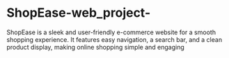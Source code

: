 # ShopEase-web_project-
ShopEase is a sleek and user-friendly e-commerce website for a smooth shopping experience. It features easy navigation, a search bar, and a clean product display, making online shopping simple and engaging
